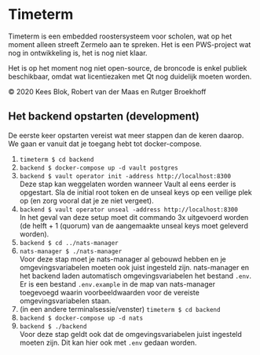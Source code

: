 # Timeterm

Timeterm is een embedded roostersysteem voor scholen, wat op het moment alleen streeft Zermelo aan te spreken.
Het is een PWS-project wat nog in ontwikkeling is, het is nog niet klaar.

Het is op het moment nog niet open-source, de broncode is enkel publiek beschikbaar, omdat wat licentiezaken met Qt nog duidelijk moeten worden.

© 2020 Kees Blok, Robert van der Maas en Rutger Broekhoff

## Het backend opstarten (development)

De eerste keer opstarten vereist wat meer stappen dan de keren daarop.
We gaan er vanuit dat je toegang hebt tot docker-compose.

1. `timeterm $ cd backend`
2. `backend $ docker-compose up -d vault postgres`
3. `backend $ vault operator init -address http://localhost:8300`  
   Deze stap kan weggelaten worden wanneer Vault al eens eerder is opgestart. 
	 Sla de initial root token en de unseal keys op een veilige plek op (en zorg vooral dat je ze niet vergeet).
4. `backend $ vault operator unseal -address http://localhost:8300`  
   In het geval van deze setup moet dit commando 3x uitgevoerd worden (de helft + 1 (quorum) van de aangemaakte unseal keys moet geleverd worden). 
5. `backend $ cd ../nats-manager`
6. `nats-manager $ ./nats-manager`  
   Voor deze stap moet je nats-manager al gebouwd hebben en je omgevingsvariabelen moeten ook juist ingesteld zijn.
	 nats-manager en het backend laden automatisch omgevingsvariabelen het bestand `.env`.
	 Er is een bestand `.env.example` in de map van nats-manager toegevoegd waarin voorbeeldwaarden voor de vereiste
	 omgevingsvariabelen staan.
7. (in een andere terminalsessie/venster) `timeterm $ cd backend`
8. `backend $ docker-compose up -d nats`
9. `backend $ ./backend`  
   Voor deze stap geldt ook dat de omgevingsvariabelen juist ingesteld moeten zijn. Dit kan hier ook met `.env` gedaan worden.

